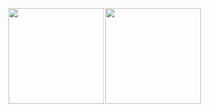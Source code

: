 <a href="https://github.com/Chessom/"><img height="190px" align="left" src="https://github-readme-stats.vercel.app/api/?username=Chessom&show_icons=true&count_private=true&langs_count=3&locale=cn&theme=light" /></a>
<a href="https://github.com/Chessom/"><img height="190px" align="left" src="https://github-readme-stats.vercel.app/api/top-langs/?username=Chessom&layout=compact&langs_count=10&locale=cn&theme=light" /></a>
